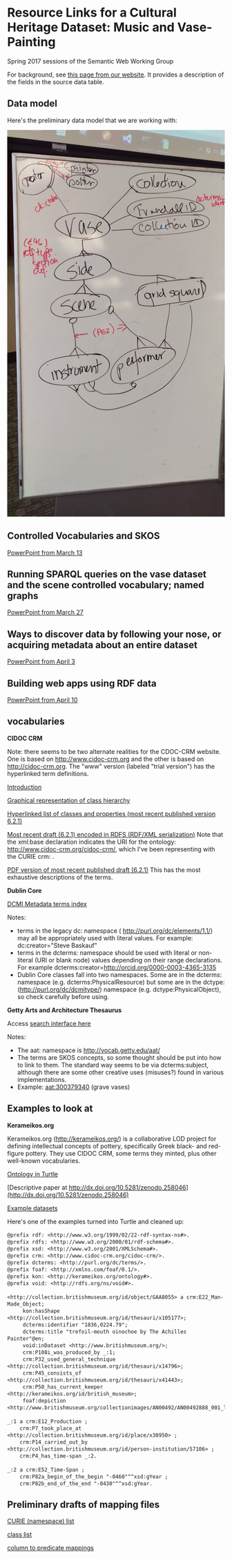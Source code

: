 # Resource Links for a Cultural Heritage Dataset: Music and Vase-Painting
Spring 2017 sessions of the Semantic Web Working Group

For background, see [this page from our website](https://github.com/HeardLibrary/semantic-web/blob/gh-pages/posts/2017-01-09.md).  It provides a description of the fields in the source data table.

## Data model

Here's the preliminary data model that we are working with:

![](IMAG1752.jpg)

## Controlled Vocabularies and SKOS

[PowerPoint from March 13](skos-thesaurus.pptx)

## Running SPARQL queries on the vase dataset and the scene controlled vocabulary; named graphs

[PowerPoint from March 27](named-graphs.pptx)

## Ways to discover data by following your nose, or acquiring metadata about an entire dataset

[PowerPoint from April 3](discovering-data.pptx)

## Building web apps using RDF data

[PowerPoint from April 10](web-apps.pptx)

## vocabularies

**CIDOC CRM**

Note: there seems to be two alternate realities for the CDOC-CRM website.  One is based on http://www.cidoc-crm.org and the other is based on http://cidoc-crm.org.  The "www" version (labeled "trial version") has the hyperlinked term definitions.  

[Introduction](http://cidoc-crm.org/comprehensive_intro.html)

[Graphical representation of class hierarchy](http://cidoc-crm.org/cidoc_graphical_representation_v_5_1/class_hierarchy.html)

[Hyperlinked list of classes and properties (most recent published version 6.2.1)](http://www.cidoc-crm.org/Version/version-6.2.1)

[Most recent draft (6.2.1) encoded in RDFS (RDF/XML serialization)](http://cidoc-crm.org/rdfs/cidoc_crm_v6.2.1-draft-b-2015October.rdfs) Note that the xml:base declaration indicates the URI for the ontology: http://www.cidoc-crm.org/cidoc-crm/, which I've been representing with the CURIE crm: .

[PDF version of most recent published draft (6.2.1)](http://www.cidoc-crm.org/sites/default/files/cidoc_crm_version_6.2.1.pdf) This has the most exhaustive descriptions of the terms.

**Dublin Core**

[DCMI Metadata terms index](http://dublincore.org/documents/dcmi-terms/)

Notes:
- terms in the legacy dc: namespace ( 	http://purl.org/dc/elements/1.1/) may all be appropriately used with literal values.  For example: dc:creator="Steve Baskauf"
- terms in the dcterms: namespace should be used with literal or non-literal (URI or blank node) values depending on their range declarations.  For example dcterms:creator=<http://orcid.org/0000-0003-4365-3135>
- Dublin Core classes fall into two namespaces.  Some are in the dcterms: namespace (e.g. dcterms:PhysicalResource) but some are in the dctype: (http://purl.org/dc/dcmitype/) namespace (e.g. dctype:PhysicalObject), so check carefully before using.

**Getty Arts and Architecture Thesaurus**

Access [search interface here](http://www.getty.edu/research/tools/vocabularies/aat/)

Notes:
- The aat: namespace is http://vocab.getty.edu/aat/
- The terms are SKOS concepts, so some thought should be put into how to link to them.  The standard way seems to be via dcterms:subject, although there are some other creative uses (misuses?) found in various implementations.
- Example: [aat:300379340](http://vocab.getty.edu/aat/300379340) (grave vases)

## Examples to look at

**Kerameikos.org**

Kerameikos.org (http://kerameikos.org/) is a collaborative LOD project for defining intellectual concepts of pottery, specifically Greek black- and red-figure pottery.  They use CIDOC CRM, some terms they minted, plus other well-known vocabularies.

[Ontology in Turtle](http://kerameikos.org/ontology.ttl)

[Descriptive paper at http://dx.doi.org/10.5281/zenodo.258046](http://dx.doi.org/10.5281/zenodo.258046)

[Example datasets](http://kerameikos.org/datasets)

Here's one of the examples turned into Turtle and cleaned up:
```
@prefix rdf: <http://www.w3.org/1999/02/22-rdf-syntax-ns#>.
@prefix rdfs: <http://www.w3.org/2000/01/rdf-schema#>.
@prefix xsd: <http://www.w3.org/2001/XMLSchema#>.
@prefix crm: <http://www.cidoc-crm.org/cidoc-crm/>.
@prefix dcterms: <http://purl.org/dc/terms/>.
@prefix foaf: <http://xmlns.com/foaf/0.1/>.
@prefix kon: <http://kerameikos.org/ontology#>.
@prefix void: <http://rdfs.org/ns/void#>.

<http://collection.britishmuseum.org/id/object/GAA8055> a crm:E22_Man-Made_Object;
     kon:hasShape <http://collection.britishmuseum.org/id/thesauri/x105177>;
     dcterms:identifier "1836,0224.79";
     dcterms:title "trefoil-mouth oinochoe by The Achilles Painter"@en;
     void:inDataset <http://www.britishmuseum.org/>;
     crm:P108i_was_produced_by _:1;
     crm:P32_used_general_technique <http://collection.britishmuseum.org/id/thesauri/x14796>;
     crm:P45_consists_of <http://collection.britishmuseum.org/id/thesauri/x41443>;
     crm:P50_has_current_keeper <http://kerameikos.org/id/british_museum>;
     foaf:depiction <http://www.britishmuseum.org/collectionimages/AN00492/AN00492888_001_l.jpg>.

_:1 a crm:E12_Production ;
    crm:P7_took_place_at <http://collection.britishmuseum.org/id/place/x30950> ;
    crm:P14_carried_out_by <http://collection.britishmuseum.org/id/person-institution/57106> ;
    crm:P4_has_time-span _:2.

_:2 a crm:E52_Time-Span ;
    crm:P82a_begin_of_the_begin "-0460"^^xsd:gYear ;
    crm:P82b_end_of_the_end "-0430"^^xsd:gYear.
```

## Preliminary drafts of mapping files

[CURIE (namespace) list](https://github.com/HeardLibrary/semantic-web/blob/master/vase/namespace.csv)

[class list](https://github.com/HeardLibrary/semantic-web/blob/master/vase/vase-classes.csv)

[column to predicate mappings](https://github.com/HeardLibrary/semantic-web/blob/master/vase/vase-column-mappings.csv)
